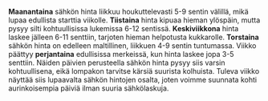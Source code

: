 **Maanantaina** sähkön hinta liikkuu houkuttelevasti 5-9 sentin välillä, mikä lupaa edullista starttia viikolle. **Tiistaina** hinta kipuaa hieman ylöspäin, mutta pysyy silti kohtuullisissa lukemissa 6-12 sentissä. **Keskiviikkona** hinta laskee jälleen 6-11 senttiin, tarjoten hieman helpotusta kukkarolle. **Torstaina** sähkön hinta on edelleen maltillinen, liikkuen 4-9 sentin tuntumassa. Viikko päättyy **perjantaina** edullisissa merkeissä, kun hinta laskee jopa 3-5 senttiin. Näiden päivien perusteella sähkön hinta pysyy siis varsin kohtuullisena, eikä lompakon tarvitse kärsiä suurista kolhuista. Tuleva viikko näyttää siis lupaavalta sähkön hintojen osalta, joten voimme suunnata kohti aurinkoisempia päiviä ilman suuria sähkölaskuja.